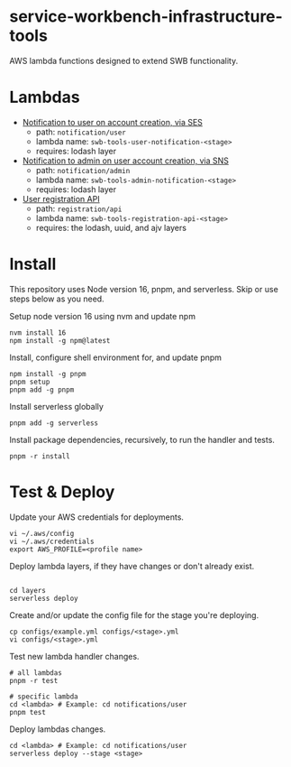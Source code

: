 # service-workbench-infrastructure-tools
AWS lambda functions designed to extend SWB functionality.

# Lambdas

- [Notification to user on account creation, via SES](notification/user/README.md)
  - path: `notification/user`
  - lambda name: `swb-tools-user-notification-<stage>`
  - requires: lodash layer
- [Notification to admin on user account creation, via SNS](notification/admin/README.md)
  - path: `notification/admin`
  - lambda name: `swb-tools-admin-notification-<stage>`
  - requires: lodash layer
- [User registration API](registration/api/README.md)
  - path: `registration/api`
  - lambda name: `swb-tools-registration-api-<stage>`
  - requires: the lodash, uuid, and ajv layers

# Install
This repository uses Node version 16, pnpm, and serverless. Skip or use steps below as you need.

Setup node version 16 using nvm and update npm
```shell
nvm install 16
npm install -g npm@latest
```

Install, configure shell environment for, and update pnpm
```shell
npm install -g pnpm
pnpm setup
pnpm add -g pnpm
```

Install serverless globally
```shell
pnpm add -g serverless
```

Install package dependencies, recursively, to run the handler and tests.
```shell
pnpm -r install
```

# Test & Deploy

Update your AWS credentials for deployments.
```shell
vi ~/.aws/config
vi ~/.aws/credentials
export AWS_PROFILE=<profile name>
```

Deploy lambda layers, if they have changes or don't already exist.
```shell

cd layers
serverless deploy
```

Create and/or update the config file for the stage you're deploying.
```shell
cp configs/example.yml configs/<stage>.yml
vi configs/<stage>.yml
```

Test new lambda handler changes.
```shell
# all lambdas
pnpm -r test

# specific lambda
cd <lambda> # Example: cd notifications/user
pnpm test
```

Deploy lambdas changes.
```shell
cd <lambda> # Example: cd notifications/user
serverless deploy --stage <stage>
```

